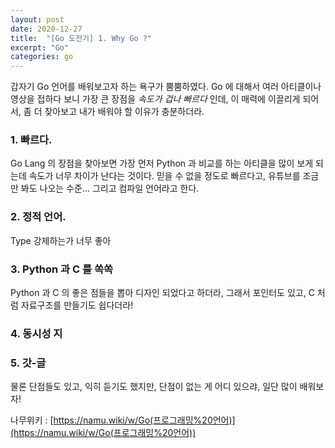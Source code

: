 ```yaml
---
layout: post
date: 2020-12-27
title:  "[Go 도전기] 1. Why Go ?"
excerpt: "Go"
categories: go
---
```


갑자기 Go 언어를 배워보고자 하는 욕구가 뿜뿜하였다.
Go 에 대해서 여러 아티클이나 영상을 접하다 보니 가장 큰 장점을 *속도가 겁나 빠르다* 인데, 이 매력에 이끌리게 되어서,
좀 더 찾아보고 내가 배워야 할 이유가 충분하더라.

### 1. 빠르다.
 Go Lang 의 장점을 찾아보면 가장 먼저 Python 과 비교를 하는 아티클을 많이 보게 되는데 속도가
 너무 차이가 난다는 것이다.  믿을 수 없을 정도로 빠르다고, 유튜브를 조금만 봐도 나오는 수준...
 그리고 컴파일 언어라고 한다.

### 2. 정적 언어.
 Type 강제하는가 너무 좋아

### 3. Python 과 C 를 쏙쏙
 Python 과 C 의 좋은 점들을 뽑아 디자인 되었다고 하더라, 그래서 포인터도 있고, C 처럼 자료구조를 만들기도 쉽다더라!

### 4. 동시성 지

### 5. 갓-글

물론 단점들도 있고, 익히 듣기도 했지만, 단점이 없는 게 어디 있으랴, 일단 많이 배워보자!

나무위키 : [https://namu.wiki/w/Go(프로그래밍%20언어)](https://namu.wiki/w/Go(프로그래밍%20언어))
